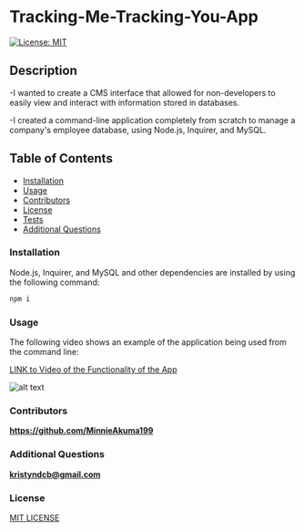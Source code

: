 # Tracking-Me-Tracking-You-App

[![License: MIT](https://img.shields.io/badge/License-MIT-yellow.svg)](https://opensource.org/licenses/MIT)

## Description

-I wanted to create a CMS interface that allowed for non-developers to easily view and interact with information stored in databases.

-I created a command-line application completely from scratch to manage a company's employee database, using Node.js, Inquirer, and MySQL.

## Table of Contents

- [Installation](#installation)
- [Usage](#usage)
- [Contributors](#contributors)
- [License](#license)
- [Tests](#tests)
- [Additional Questions](#additional-questions)

### Installation

Node.js, Inquirer, and MySQL and other dependencies are installed by using the following command:

```md
npm i
```

### Usage

The following video shows an example of the application being used from the command line:

[LINK to Video of the Functionality of the App](https://drive.google.com/file/d/1NwoKizABPmBoMcHfT0LcfBgO5teGm8xc/view)

![alt text](assets/screencastify.gif)

### Contributors

**https://github.com/MinnieAkuma199**

### Additional Questions

**kristyndcb@gmail.com**

### License

[MIT LICENSE](https://github.com/MinnieAkuma199/Tracking-Me-Tracking-You-App/blob/main/LICENSE)
